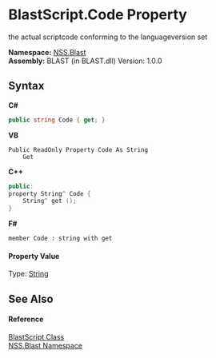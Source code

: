 # BlastScript.Code Property 
 

the actual scriptcode conforming to the languageversion set

**Namespace:**&nbsp;<a href="88b55311-4a89-0894-e27a-e157e443c7f7">NSS.Blast</a><br />**Assembly:**&nbsp;BLAST (in BLAST.dll) Version: 1.0.0

## Syntax

**C#**<br />
``` C#
public string Code { get; }
```

**VB**<br />
``` VB
Public ReadOnly Property Code As String
	Get
```

**C++**<br />
``` C++
public:
property String^ Code {
	String^ get ();
}
```

**F#**<br />
``` F#
member Code : string with get

```


#### Property Value
Type: <a href="https://docs.microsoft.com/dotnet/api/system.string" target="_blank" rel="noopener noreferrer">String</a>

## See Also


#### Reference
<a href="701ebde6-515e-1fd5-a11a-526716112a12">BlastScript Class</a><br /><a href="88b55311-4a89-0894-e27a-e157e443c7f7">NSS.Blast Namespace</a><br />